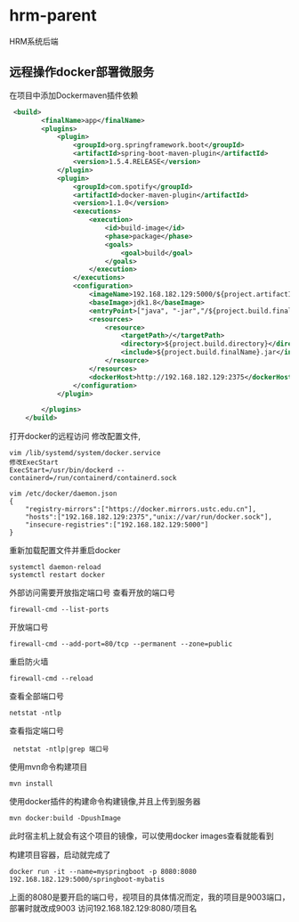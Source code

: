 # hrm-parent

HRM系统后端

## 远程操作docker部署微服务

在项目中添加Dockermaven插件依赖

```xml
 <build>
        <finalName>app</finalName>
        <plugins>
            <plugin>
                <groupId>org.springframework.boot</groupId>
                <artifactId>spring-boot-maven-plugin</artifactId>
                <version>1.5.4.RELEASE</version>
            </plugin>
            <plugin>
                <groupId>com.spotify</groupId>
                <artifactId>docker-maven-plugin</artifactId>
                <version>1.1.0</version>
                <executions>
                    <execution>
                        <id>build-image</id>
                        <phase>package</phase>
                        <goals>
                            <goal>build</goal>
                        </goals>
                    </execution>
                </executions>
                <configuration>
                    <imageName>192.168.182.129:5000/${project.artifactId}:${project.version}</imageName>
                    <baseImage>jdk1.8</baseImage>
                    <entryPoint>["java", "-jar","/${project.build.finalName}.jar"]</entryPoint>
                    <resources>
                        <resource>
                            <targetPath>/</targetPath>
                            <directory>${project.build.directory}</directory>
                            <include>${project.build.finalName}.jar</include>
                        </resource>
                    </resources>
                    <dockerHost>http://192.168.182.129:2375</dockerHost>
                </configuration>
            </plugin>

        </plugins>
    </build>
```

打开docker的远程访问 修改配置文件,

```
vim /lib/systemd/system/docker.service
修改ExecStart
ExecStart=/usr/bin/dockerd --containerd=/run/containerd/containerd.sock

vim /etc/docker/daemon.json
{
  	"registry-mirrors":["https://docker.mirrors.ustc.edu.cn"],
   	"hosts":["192.168.182.129:2375","unix://var/run/docker.sock"],
	"insecure-registries":["192.168.182.129:5000"]
}
```

重新加载配置文件并重启docker

 ```
 systemctl daemon-reload
 systemctl restart docker
 ```

外部访问需要开放指定端口号 查看开放的端口号

 ```
 firewall-cmd --list-ports
 ```

开放端口号

 ```
 firewall-cmd --add-port=80/tcp --permanent --zone=public 
 ```

重启防火墙

 ```
 firewall-cmd --reload
 ```

查看全部端口号

 ```
 netstat -ntlp
 ```

查看指定端口号

 ```
  netstat -ntlp|grep 端口号
 ```

使用mvn命令构建项目

 ```
 mvn install 
 ```

使用docker插件的构建命令构建镜像,并且上传到服务器

 ```
 mvn docker:build -DpushImage
 ```

此时宿主机上就会有这个项目的镜像，可以使用docker images查看就能看到

构建项目容器，启动就完成了

```
docker run -it --name=myspringboot -p 8080:8080 192.168.182.129:5000/springboot-mybatis
```

上面的8080是要开启的端口号，视项目的具体情况而定，我的项目是9003端口，部署时就改成9003 访问192.168.182.129:8080/项目名